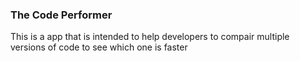 <h3>The Code Performer</h3>
<p>
  This is a app that is intended to help developers to compair multiple versions of code to see which one is faster 
</p>

